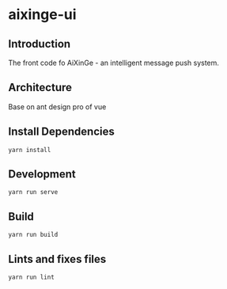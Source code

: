# aixinge-ui

## Introduction

The front code fo AiXinGe - an intelligent message push system.

## Architecture

Base on ant design pro of vue

## Install Dependencies

```shell
yarn install
```

## Development

```shell
yarn run serve
```

## Build

```shell
yarn run build
```

## Lints and fixes files

```shell
yarn run lint
```
